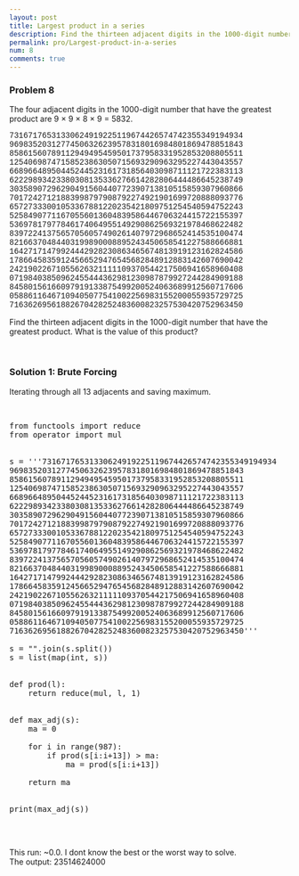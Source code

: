 ```yaml
---
layout: post
title: Largest product in a series
description: Find the thirteen adjacent digits in the 1000-digit number that have the greatest product. What is the value of this product?
permalink: pro/Largest-product-in-a-series
num: 8
comments: true
---
```


<div class="problem">
<h3>Problem 8</h3>
<p>The four adjacent digits in the 1000-digit number that have the greatest product are 9 × 9 × 8 × 9 = 5832.</p>
<p style="font-family:'courier new';">
73167176531330624919225119674426574742355349194934<br>
96983520312774506326239578318016984801869478851843<br>
85861560789112949495459501737958331952853208805511<br>
12540698747158523863050715693290963295227443043557<br>
66896648950445244523161731856403098711121722383113<br>
62229893423380308135336276614282806444486645238749<br>
30358907296290491560440772390713810515859307960866<br>
70172427121883998797908792274921901699720888093776<br>
65727333001053367881220235421809751254540594752243<br>
52584907711670556013604839586446706324415722155397<br>
53697817977846174064955149290862569321978468622482<br>
83972241375657056057490261407972968652414535100474<br>
82166370484403199890008895243450658541227588666881<br>
16427171479924442928230863465674813919123162824586<br>
17866458359124566529476545682848912883142607690042<br>
24219022671055626321111109370544217506941658960408<br>
07198403850962455444362981230987879927244284909188<br>
84580156166097919133875499200524063689912560717606<br>
05886116467109405077541002256983155200055935729725<br>
71636269561882670428252483600823257530420752963450<br></p>
<p>Find the thirteen adjacent digits in the 1000-digit number that have the greatest product. What is the value of this product?</p>
</div><br>

<h3>Solution 1: Brute Forcing</h3>
<p> Iterating through all 13 adjacents and saving maximum.</p>
<br>
<pre>
<div class="highlight"><span></span><span class="kn">from</span> <span class="nn">functools</span> <span class="kn">import</span> <span class="nb">reduce</span>
<span class="kn">from</span> <span class="nn">operator</span> <span class="kn">import</span> <span class="n">mul</span>
<br><br><span class="n">s</span> <span class="o">=</span> <span class="s1">&#39;&#39;&#39;73167176531330624919225119674426574742355349194934</span>
<span class="s1">96983520312774506326239578318016984801869478851843</span>
<span class="s1">85861560789112949495459501737958331952853208805511</span>
<span class="s1">12540698747158523863050715693290963295227443043557</span>
<span class="s1">66896648950445244523161731856403098711121722383113</span>
<span class="s1">62229893423380308135336276614282806444486645238749</span>
<span class="s1">30358907296290491560440772390713810515859307960866</span>
<span class="s1">70172427121883998797908792274921901699720888093776</span>
<span class="s1">65727333001053367881220235421809751254540594752243</span>
<span class="s1">52584907711670556013604839586446706324415722155397</span>
<span class="s1">53697817977846174064955149290862569321978468622482</span>
<span class="s1">83972241375657056057490261407972968652414535100474</span>
<span class="s1">82166370484403199890008895243450658541227588666881</span>
<span class="s1">16427171479924442928230863465674813919123162824586</span>
<span class="s1">17866458359124566529476545682848912883142607690042</span>
<span class="s1">24219022671055626321111109370544217506941658960408</span>
<span class="s1">07198403850962455444362981230987879927244284909188</span>
<span class="s1">84580156166097919133875499200524063689912560717606</span>
<span class="s1">05886116467109405077541002256983155200055935729725</span>
<span class="s1">71636269561882670428252483600823257530420752963450&#39;&#39;&#39;</span>
<br><span class="n">s</span> <span class="o">=</span> <span class="s2">&quot;&quot;</span><span class="o">.</span><span class="n">join</span><span class="p">(</span><span class="n">s</span><span class="o">.</span><span class="n">split</span><span class="p">())</span>
<span class="n">s</span> <span class="o">=</span> <span class="nb">list</span><span class="p">(</span><span class="nb">map</span><span class="p">(</span><span class="nb">int</span><span class="p">,</span> <span class="n">s</span><span class="p">))</span>
<br><br><span class="k">def</span> <span class="nf">prod</span><span class="p">(</span><span class="n">l</span><span class="p">):</span>
    <span class="k">return</span> <span class="nb">reduce</span><span class="p">(</span><span class="n">mul</span><span class="p">,</span> <span class="n">l</span><span class="p">,</span> <span class="mi">1</span><span class="p">)</span>
<br><br><span class="k">def</span> <span class="nf">max_adj</span><span class="p">(</span><span class="n">s</span><span class="p">):</span>
    <span class="n">ma</span> <span class="o">=</span> <span class="mi">0</span>
<br>    <span class="k">for</span> <span class="n">i</span> <span class="ow">in</span> <span class="nb">range</span><span class="p">(</span><span class="mi">987</span><span class="p">):</span>
        <span class="k">if</span> <span class="n">prod</span><span class="p">(</span><span class="n">s</span><span class="p">[</span><span class="n">i</span><span class="p">:</span><span class="n">i</span><span class="o">+</span><span class="mi">13</span><span class="p">])</span> <span class="o">&gt;</span> <span class="n">ma</span><span class="p">:</span>
            <span class="n">ma</span> <span class="o">=</span> <span class="n">prod</span><span class="p">(</span><span class="n">s</span><span class="p">[</span><span class="n">i</span><span class="p">:</span><span class="n">i</span><span class="o">+</span><span class="mi">13</span><span class="p">])</span>
<br>    <span class="k">return</span> <span class="n">ma</span>
<br><br><span class="k">print</span><span class="p">(</span><span class="n">max_adj</span><span class="p">(</span><span class="n">s</span><span class="p">))</span>
</div>
</pre>
<br>

<p> This run: <span class='time'>~0.0</span>. I dont know the best or the worst way to solve.
<br> The output: <span class='answer'>23514624000</span></p>
